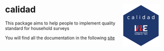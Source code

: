 
# calidad <img src="../man/figures/logo_calidad.png" align="right" width = "120px"/>

This package aims to help people to implement quality standard for
household surveys

You will find all the documentation in the following
[site](https://inesscc.github.io/calidad/)

